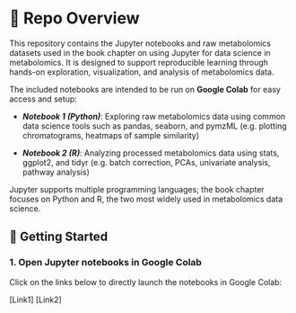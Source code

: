 # :notebook_with_decorative_cover: Repo Overview

This repository contains the Jupyter notebooks and raw metabolomics datasets used in the book chapter on using Jupyter for data science in metabolomics. It is designed to support reproducible learning through hands-on exploration, visualization, and analysis of metabolomics data. 

The included notebooks are intended to be run on **Google Colab** for easy access and setup:

- ***Notebook 1 (Python)***: Exploring raw metabolomics data using common data science tools such as pandas, seaborn, and pymzML (e.g. plotting chromatograms, heatmaps of sample similarity)

- ***Notebook 2 (R)***: Analyzing processed metabolomics data using stats, ggplot2, and tidyr (e.g. batch correction, PCAs, univariate analysis, pathway analysis)

Jupyter supports multiple programming languages; the book chapter focuses on Python and R, the two most widely used in metabolomics data science.

## :rocket: Getting Started

### 1. Open Jupyter notebooks in Google Colab

Click on the links below to directly launch the notebooks in Google Colab:

[Link1]
[Link2]
